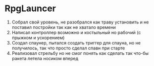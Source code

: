 # RpgLauncer
1. Собрал свой уровень, не разобрался как траву установить и не поставил постройки так как не хватало времени
2. Написал контроллер возможно и костыльный но рабочий (с прыжком и ускорением)
3. Создал спаунер, пытался создать триггер для спауна, но не получилось, так что просто сделал спавн при старте
4. Реализовал стрельбу но не смог понять как сделать так что-бы ракета летела носиком вперед
